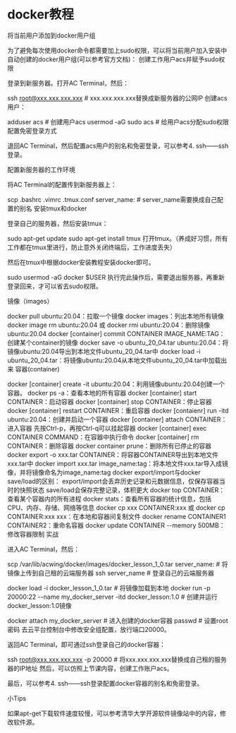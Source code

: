 # docker教程
将当前用户添加到docker用户组

为了避免每次使用docker命令都需要加上sudo权限，可以将当前用户加入安装中自动创建的docker用户组(可以参考官方文档)：
创建工作用户acs并赋予sudo权限

登录到新服务器。打开AC Terminal，然后：

ssh root@xxx.xxx.xxx.xxx  # xxx.xxx.xxx.xxx替换成新服务器的公网IP
创建acs用户：

adduser acs  # 创建用户acs
usermod -aG sudo acs  # 给用户acs分配sudo权限
配置免密登录方式

退回AC Terminal，然后配置acs用户的别名和免密登录，可以参考4. ssh——ssh登录。

配置新服务器的工作环境

将AC Terminal的配置传到新服务器上：

scp .bashrc .vimrc .tmux.conf server_name:  # server_name需要换成自己配置的别名
安装tmux和docker

登录自己的服务器，然后安装tmux：

sudo apt-get update
sudo apt-get install tmux
打开tmux。（养成好习惯，所有工作都在tmux里进行，防止意外关闭终端后，工作进度丢失）

然后在tmux中根据docker安装教程安装docker即可。

sudo usermod -aG docker $USER
执行完此操作后，需要退出服务器，再重新登录回来，才可以省去sudo权限。

镜像（images）

docker pull ubuntu:20.04：拉取一个镜像
docker images：列出本地所有镜像
docker image rm ubuntu:20.04 或 docker rmi ubuntu:20.04：删除镜像ubuntu:20.04
docker [container] commit CONTAINER IMAGE_NAME:TAG：创建某个container的镜像
docker save -o ubuntu_20_04.tar ubuntu:20.04：将镜像ubuntu:20.04导出到本地文件ubuntu_20_04.tar中
docker load -i ubuntu_20_04.tar：将镜像ubuntu:20.04从本地文件ubuntu_20_04.tar中加载出来
容器(container)

docker [container] create -it ubuntu:20.04：利用镜像ubuntu:20.04创建一个容器。
docker ps -a：查看本地的所有容器
docker [container] start CONTAINER：启动容器
docker [container] stop CONTAINER：停止容器
docker [container] restart CONTAINER：重启容器
docker [contaienr] run -itd ubuntu:20.04：创建并启动一个容器
docker [container] attach CONTAINER：进入容器
先按Ctrl-p，再按Ctrl-q可以挂起容器
docker [container] exec CONTAINER COMMAND：在容器中执行命令
docker [container] rm CONTAINER：删除容器
docker container prune：删除所有已停止的容器
docker export -o xxx.tar CONTAINER：将容器CONTAINER导出到本地文件xxx.tar中
docker import xxx.tar image_name:tag：将本地文件xxx.tar导入成镜像，并将镜像命名为image_name:tag
docker export/import与docker save/load的区别：
export/import会丢弃历史记录和元数据信息，仅保存容器当时的快照状态
save/load会保存完整记录，体积更大
docker top CONTAINER：查看某个容器内的所有进程
docker stats：查看所有容器的统计信息，包括CPU、内存、存储、网络等信息
docker cp xxx CONTAINER:xxx 或 docker cp CONTAINER:xxx xxx：在本地和容器间复制文件
docker rename CONTAINER1 CONTAINER2：重命名容器
docker update CONTAINER --memory 500MB：修改容器限制
实战

进入AC Terminal，然后：

scp /var/lib/acwing/docker/images/docker_lesson_1_0.tar server_name:  # 将镜像上传到自己租的云端服务器
ssh server_name  # 登录自己的云端服务器

docker load -i docker_lesson_1_0.tar  # 将镜像加载到本地
docker run -p 20000:22 --name my_docker_server -itd docker_lesson:1.0  # 创建并运行docker_lesson:1.0镜像

docker attach my_docker_server  # 进入创建的docker容器
passwd  # 设置root密码
去云平台控制台中修改安全组配置，放行端口20000。

返回AC Terminal，即可通过ssh登录自己的docker容器：

ssh root@xxx.xxx.xxx.xxx -p 20000  # 将xxx.xxx.xxx.xxx替换成自己租的服务器的IP地址
然后，可以仿照上节课内容，创建工作账户acs。

最后，可以参考4. ssh——ssh登录配置docker容器的别名和免密登录。

小Tips

如果apt-get下载软件速度较慢，可以参考清华大学开源软件镜像站中的内容，修改软件源。
